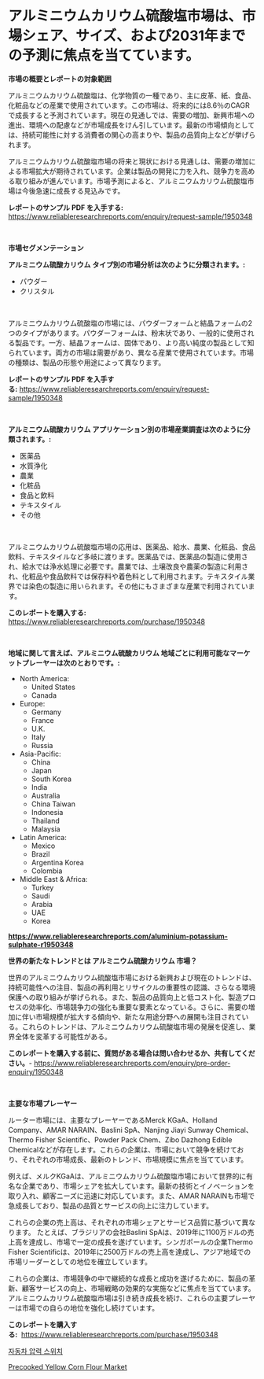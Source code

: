 <p><h1>アルミニウムカリウム硫酸塩市場は、市場シェア、サイズ、および2031年までの予測に焦点を当てています。</h1></p><p><strong>市場の概要とレポートの対象範囲</strong></p>
<p><p>アルミニウムカリウム硫酸塩は、化学物質の一種であり、主に皮革、紙、食品、化粧品などの産業で使用されています。この市場は、将来的には8.6％のCAGRで成長すると予測されています。現在の見通しでは、需要の増加、新興市場への進出、環境への配慮などが市場成長をけん引しています。最新の市場傾向としては、持続可能性に対する消費者の関心の高まりや、製品の品質向上などが挙げられます。</p><p>アルミニウムカリウム硫酸塩市場の将来と現状における見通しは、需要の増加による市場拡大が期待されています。企業は製品の開発に力を入れ、競争力を高める取り組みが進んでいます。市場予測によると、アルミニウムカリウム硫酸塩市場は今後急速に成長する見込みです。</p></p>
<p><strong>レポートのサンプル PDF を入手する:</strong> <a href="https://www.reliableresearchreports.com/enquiry/request-sample/1950348">https://www.reliableresearchreports.com/enquiry/request-sample/1950348</a></p>
<p>&nbsp;</p>
<p><strong>市場セグメンテーション</strong></p>
<p><strong>アルミニウム硫酸カリウム タイプ別の市場分析は次のように分類されます。:</strong></p>
<p><ul><li>パウダー</li><li>クリスタル</li></ul></p>
<p>&nbsp;</p>
<p><p>アルミニウムカリウム硫酸塩の市場には、パウダーフォームと結晶フォームの2つのタイプがあります。パウダーフォームは、粉末状であり、一般的に使用される製品です。一方、結晶フォームは、固体であり、より高い純度の製品として知られています。両方の市場は需要があり、異なる産業で使用されています。市場の種類は、製品の形態や用途によって異なります。</p></p>
<p><strong>レポートのサンプル PDF を入手する:</strong>&nbsp;<a href="https://www.reliableresearchreports.com/enquiry/request-sample/1950348">https://www.reliableresearchreports.com/enquiry/request-sample/1950348</a></p>
<p>&nbsp;</p>
<p><strong> アルミニウム硫酸カリウム アプリケーション別の市場産業調査は次のように分類されます。:</strong></p>
<p><ul><li>医薬品</li><li>水質浄化</li><li>農業</li><li>化粧品</li><li>食品と飲料</li><li>テキスタイル</li><li>その他</li></ul></p>
<p>&nbsp;</p>
<p><p>アルミニウムカリウム硫酸塩市場の応用は、医薬品、給水、農業、化粧品、食品飲料、テキスタイルなど多岐に渡ります。医薬品では、医薬品の製造に使用され、給水では浄水処理に必要です。農業では、土壌改良や農薬の製造に利用され、化粧品や食品飲料では保存料や着色料として利用されます。テキスタイル業界では染色の製造に用いられます。その他にもさまざまな産業で利用されています。</p></p>
<p><strong>このレポートを購入する:</strong>&nbsp; <a href="https://www.reliableresearchreports.com/purchase/1950348">https://www.reliableresearchreports.com/purchase/1950348</a></p>
<p>&nbsp;</p>
<p><strong>地域に関して言えば、アルミニウム硫酸カリウム 地域ごとに利用可能なマーケットプレーヤーは次のとおりです。:</strong></p>
<p><ul>
    <li>
        North America:
        <ul>
            <li>United States</li>
            <li>Canada</li>
        </ul>
    </li>
    <li>
        Europe:
        <ul>
            <li>Germany</li>
            <li>France</li>
            <li>U.K.</li>
            <li>Italy</li>
            <li>Russia</li>
        </ul>
    </li>
    <li>
        Asia-Pacific:
        <ul>
            <li>China</li>
            <li>Japan</li>
            <li>South Korea</li>
            <li>India</li>
            <li>Australia</li>
            <li>China Taiwan</li>
            <li>Indonesia</li>
            <li>Thailand</li>
            <li>Malaysia</li>
        </ul>
    </li>
    <li>
        Latin America:
        <ul>
            <li>Mexico</li>
            <li>Brazil</li>
            <li>Argentina Korea</li>
            <li>Colombia</li>
        </ul>
    </li>
    <li>
        Middle East & Africa:
        <ul>
            <li>Turkey</li>
            <li>Saudi</li>
            <li>Arabia</li>
            <li>UAE</li>
            <li>Korea</li>
        </ul>
    </li>
    </ul></p>
<p><strong><a href="https://www.reliableresearchreports.com/aluminium-potassium-sulphate-r1950348">https://www.reliableresearchreports.com/aluminium-potassium-sulphate-r1950348</a></strong>&nbsp;</p>
<p><strong>世界の新たなトレンドとは アルミニウム硫酸カリウム 市場？</strong></p>
<p><p>世界のアルミニウムカリウム硫酸塩市場における新興および現在のトレンドは、持続可能性への注目、製品の再利用とリサイクルの重要性の認識、さらなる環境保護への取り組みが挙げられる。また、製品の品質向上と低コスト化、製造プロセスの効率化、市場競争力の強化も重要な要素となっている。さらに、需要の増加に伴い市場規模が拡大する傾向や、新たな用途分野への展開も注目されている。これらのトレンドは、アルミニウムカリウム硫酸塩市場の発展を促進し、業界全体を変革する可能性がある。</p></p>
<p><strong>このレポートを購入する前に、質問がある場合は問い合わせるか、共有してください。</strong>- <a href="https://www.reliableresearchreports.com/enquiry/pre-order-enquiry/1950348">https://www.reliableresearchreports.com/enquiry/pre-order-enquiry/1950348</a></p>
<p>&nbsp;</p>
<p><strong>主要な市場プレーヤー</strong></p>
<p><p>ルーター市場には、主要なプレーヤーであるMerck KGaA、Holland Company、AMAR NARAIN、Baslini SpA、Nanjing Jiayi Sunway Chemical、Thermo Fisher Scientific、Powder Pack Chem、Zibo Dazhong Edible Chemicalなどが存在します。これらの企業は、市場において競争を続けており、それぞれの市場成長、最新のトレンド、市場規模に焦点を当てています。</p><p>例えば、メルクKGaAは、アルミニウムカリウム硫酸塩市場において世界的に有名な企業であり、市場シェアを拡大しています。最新の技術とイノベーションを取り入れ、顧客ニーズに迅速に対応しています。また、AMAR NARAINも市場で急成長しており、製品の品質とサービスの向上に注力しています。</p><p>これらの企業の売上高は、それぞれの市場シェアとサービス品質に基づいて異なります。 たとえば、ブラジリアの会社Baslini SpAは、2019年に1100万ドルの売上高を達成し、市場で一定の成長を遂げています。シンガポールの企業Thermo Fisher Scientificは、2019年に2500万ドルの売上高を達成し、アジア地域での市場リーダーとしての地位を確立しています。</p><p>これらの企業は、市場競争の中で継続的な成長と成功を遂げるために、製品の革新、顧客サービスの向上、市場戦略の効果的な実施などに焦点を当てています。アルミニウムカリウム硫酸塩市場は引き続き成長を続け、これらの主要プレーヤーは市場での自らの地位を強化し続けています。</p></p>
<p><strong>このレポートを購入する:</strong>&nbsp;&nbsp;<a href="https://www.reliableresearchreports.com/purchase/1950348">https://www.reliableresearchreports.com/purchase/1950348</a></p>
<p><p><a href="https://github.com/laholand/Market-Research-Report-List-3/blob/main/865927618373.md">자동차 압력 스위치</a></p><p><a href="https://github.com/JameTravis/Market-Research-Report-List-4/blob/main/precooked-yellow-corn-flour-market.md">Precooked Yellow Corn Flour Market</a></p></p>